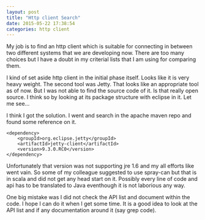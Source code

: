 ```yaml
---
layout: post
title: "Http client Search"
date: 2015-05-22 17:38:54
categories: http client
---
```


My job is to find an http client which is suitable for connecting in between two different systems that we are developing now.  There are too many choices but I have a doubt in my criterial lists that I am using for comparing them.  

I kind of set aside http client in the initial phase itself.  Looks like it is very heavy weight.  The second tool was Jetty.  That looks like an appropriate tool as of now.  But I was not able to find the source code of it.  Is that really open source.  I think so by looking at its package structure with eclipse in it.  Let me see...

I think I got the solution.  I went and search in the apache maven repo and found some reference on it.

	<dependency>
	    <groupId>org.eclipse.jetty</groupId>
	    <artifactId>jetty-client</artifactId>
	    <version>9.3.0.RC0</version>
	</dependency>

Unfortunately that version was not supporting jre 1.6 and my all efforts like went vain.  So some of my colleague suggested to use spray-can but that is in scala and did not get any head start on it.  Possibly every line of code and api has to be translated to Java eventhough it is not laborious any way.

One big mistake was I did not check the API list and document within the code. I hope I can do it when I get some time.  It is a good idea to look at the API list and if any documentation around it (say grep code).

